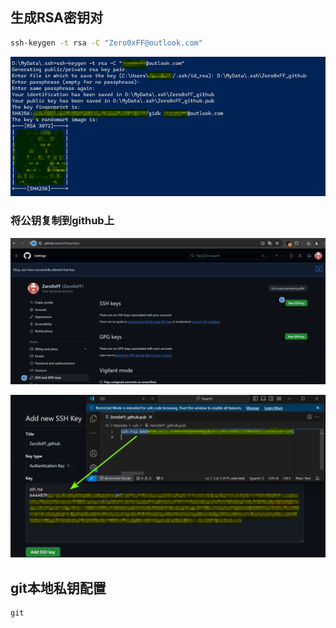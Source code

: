 ## 生成RSA密钥对

```bat
ssh-keygen -t rsa -C "Zero0xFF@outlook.com"
```

![image-20240623074007542](./assets/image-20240623074007542.png)

### 将公钥复制到github上

![image-20240623074211242](./assets/image-20240623074211242.png)

![image-20240623074429268](./assets/image-20240623074429268.png)

## git本地私钥配置

```
git 
```

